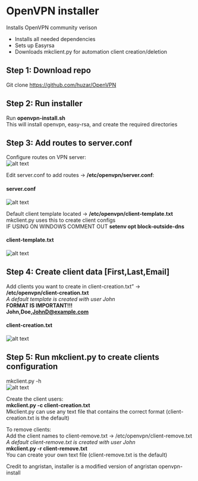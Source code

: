 # OpenVPN installer
Installs OpenVPN community verison
<ul>
<li>Installs all needed dependencies</li> 
<li>Sets up Easyrsa</li>  
<li>Downloads mkclient.py for automation client creation/deletion</li> 
</ul>

## Step 1: Download repo
Git clone https://github.com/huzar/OpenVPN

## Step 2: Run installer 
Run **openvpn-install.sh** <br />
This will install openvpn, easy-rsa, and create the required directories 
## Step 3: Add routes to server.conf
Configure routes on VPN server:<br />
![alt text](https://i.imgur.com/HW4XXZx.png)


Edit server.conf to add routes -> **/etc/openvpn/server.conf**:<br />
#### server.conf<br />
![alt text](https://i.imgur.com/9f2b9R9.png)

Default client template located -> **/etc/openvpn/client-template.txt**<br />
mkclient.py uses this to create client configs<br />
IF USING ON WINDOWS COMMENT OUT **setenv opt block-outside-dns**<br />
#### client-template.txt<br />
![alt text](https://i.imgur.com/y53wgTP.png)

## Step 4: Create client data [First,Last,Email]
Add clients you want  to create in client-creation.txt” -> **/etc/openvpn/client-creation.txt** <br />
*A default template is created with user John* <br />
**FORMAT IS IMPORTANT!!!**<br />
**John,Doe,JohnD@example.com**
#### client-creation.txt<br />
![alt text](https://i.imgur.com/PklKVq0.png)


## Step 5: Run mkclient.py to create clients configuration 
mkclient.py -h <br />
![alt text](https://i.imgur.com/zotsrzy.png)

Create the client users:<br />
**mkclient.py -c client-creation.txt**<br />
Mkclient.py can use any text file that contains the correct format (client-creation.txt is the default)<br />

To remove clients:<br />
Add the client names to client-remove.txt -> /etc/openvpn/client-remove.txt<br />
*A default client-remove.txt is created with user John* <br />
**mkclient.py -r client-remove.txt** <br />
You can create your own text file (client-remove.txt is the default)<br />


Credit to angristan, installer is a modified version of angristan openvpn-install<br />
